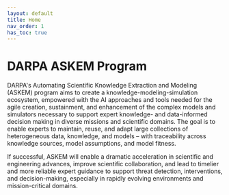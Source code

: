 ```yaml
---
layout: default
title: Home
nav_order: 1
has_toc: true
---
```


# DARPA ASKEM Program

DARPA's Automating Scientific Knowledge Extraction and Modeling (ASKEM) program aims to create a knowledge-modeling-simulation ecosystem, empowered with the AI approaches and tools needed for the agile creation, sustainment, and enhancement of the complex models and simulators necessary to support expert knowledge- and data-informed decision making in diverse missions and scientific domains. The goal is to enable experts to maintain, reuse, and adapt large collections of heterogeneous data, knowledge, and models – with traceability across knowledge sources, model assumptions, and model fitness. 

If successful, ASKEM will enable a dramatic acceleration in scientific and engineering advances, improve scientific collaboration, and lead to timelier and more reliable expert guidance to support threat detection, interventions, and decision-making, especially in rapidly evolving environments and mission-critical domains.

